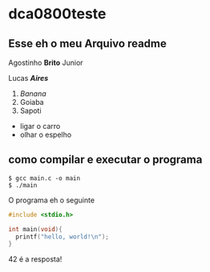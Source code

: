 # dca0800teste

## Esse eh o meu Arquivo readme


Agostinho **Brito** Junior

Lucas ***Aires***

1. _Banana_
2. Goiaba
3. Sapoti

* ligar o carro
* olhar o espelho

## como compilar e executar o programa

```
$ gcc main.c -o main
$ ./main
```

O programa eh o seguinte

```c
#include <stdio.h>

int main(void){
  printf("hello, world!\n");
}

```
42 é a resposta!
